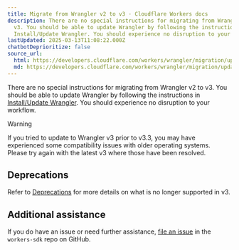 ```yaml
---
title: Migrate from Wrangler v2 to v3 · Cloudflare Workers docs
description: There are no special instructions for migrating from Wrangler v2 to
  v3. You should be able to update Wrangler by following the instructions in
  Install/Update Wrangler. You should experience no disruption to your workflow.
lastUpdated: 2025-03-13T11:08:22.000Z
chatbotDeprioritize: false
source_url:
  html: https://developers.cloudflare.com/workers/wrangler/migration/update-v2-to-v3/
  md: https://developers.cloudflare.com/workers/wrangler/migration/update-v2-to-v3/index.md
---
```


There are no special instructions for migrating from Wrangler v2 to v3. You should be able to update Wrangler by following the instructions in [Install/Update Wrangler](https://developers.cloudflare.com/workers/wrangler/install-and-update/#update-wrangler). You should experience no disruption to your workflow.

Warning

If you tried to update to Wrangler v3 prior to v3.3, you may have experienced some compatibility issues with older operating systems. Please try again with the latest v3 where those have been resolved.

## Deprecations

Refer to [Deprecations](https://developers.cloudflare.com/workers/wrangler/deprecations/#wrangler-v3) for more details on what is no longer supported in v3.

## Additional assistance

If you do have an issue or need further assistance, [file an issue](https://github.com/cloudflare/workers-sdk/issues/new/choose) in the `workers-sdk` repo on GitHub.
